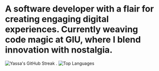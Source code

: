 # A software developer with a flair for creating engaging digital experiences. Currently weaving code magic at GIU, where I blend innovation with nostalgia.





![Yassa's GitHub Streak](https://github-readme-streak-stats.herokuapp.com/?user=Yassa122&theme=dark&background=000000) .  ![Top Languages](https://github-readme-stats.vercel.app/api/top-langs/?username=Yassa122&layout=compact)

